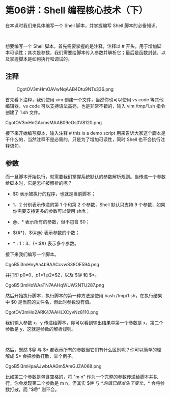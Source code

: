 # 第06讲：Shell 编程核心技术（下）

在本课时我们来具体编写一个 Shell 脚本，并掌握编写 Shell 脚本的必备知识。

 

想要编写一个 Shell 脚本，首先需要掌握的是注释，注释以 # 开头，用于增加脚本可读性；其次是参数，我们需要给脚本传入参数并解析它；最后是函数封装，以及掌握脚本是如何执行和调试的。

## 注释

          
CgotOV3mHmOAVwNqAAB4Dtu9NTs336.png


首先看下注释，我们使用 vim 创建一个文件，当然你也可以使用 vs code 等其他编辑器，vs code 可以支持语法高亮，也是非常不错的，输入 vim /tmp/1.sh 指令创建了 1.sh 文件。 

CgotOV3mHnGAcmsMAAB09eOs0V8120.png

接下来开始编写脚本，输入注释 # this is a demo script 用来告诉大家这个脚本是干什么的，当然注释不是必需的，只是为了增加可读性，同时 Shell 也不会执行注释语句。

## 参数     

而一旦脚本开始执行，就需要我们掌握系统默认的参数解析规则。当传递一个参数给脚本时，它是怎样被解析的呢？

* $0 表示被执行的程序，也就是当前脚本；

* $1、$2 分别表示传递的第 1 个和第 2 个参数，Shell 默认只支持 9 个参数，如果你需要支持更多的参数可以使用 shift；

* $@、$* 表示所有的参数，但不包含 $0；

* ${#*}、${#@} 表示参数的个数；

* ${*:1:3}、${*:$#} 表示多个参数。

接下来我们编写一个脚本。     

CgoB5l3mHnyAa4b9AACcvwS38OE594.png

并打印 p0=$0、p1=$1 p2=$2，以及 $@ 和 $*。

CgoB5l3mHoWAaTN7AAHqWUW2NTU287.png

然后开始执行脚本，执行脚本的第一种方法是使用 bash /tmp/1.sh，在执行结果中 $0 是当前的文件名，但此时参数没有值。

CgotOV3mHo2ARK47AAHLXCyvNz8110.png

我们输入参数 x、y 传递给脚本，你可以看到输出结果中第一个参数是 x，第二个参数是 y，这就是参数的解析规则。

             

然后，既然 $@ 与 $* 都表示所有的参数但它们有什么区别呢？你可以简单的理解成 $* 会把参数打散，举个例子。

CgoB5l3mHpaAJwbtAAGm5AmGJZA068.png

比如第二个参数是包含空格的，将 "m n" 作为一个完整的参数传递给脚本并执行，你会发现第二个参数是 m n，但其实 $@ 与 $* 的值已经发生了变化，$* 会将参数打散，而 "$@" 则不会。